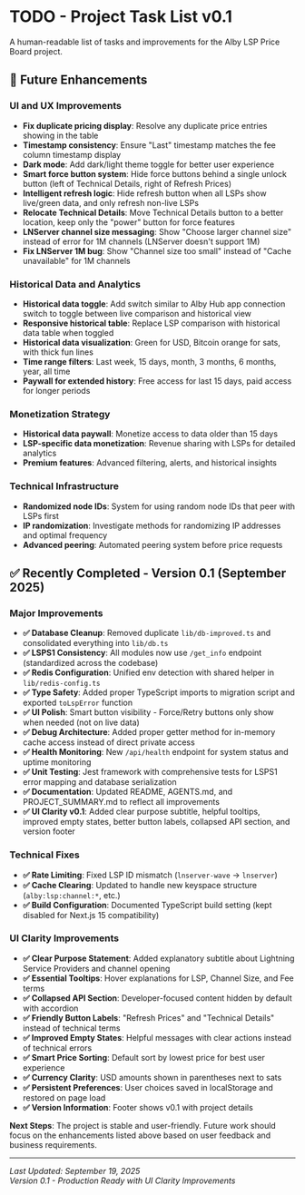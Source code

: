 # TODO - Project Task List v0.1

A human-readable list of tasks and improvements for the Alby LSP Price Board project.

## 🎯 Future Enhancements

### UI and UX Improvements
- **Fix duplicate pricing display**: Resolve any duplicate price entries showing in the table
- **Timestamp consistency**: Ensure "Last" timestamp matches the fee column timestamp display
- **Dark mode**: Add dark/light theme toggle for better user experience
- **Smart force button system**: Hide force buttons behind a single unlock button (left of Technical Details, right of Refresh Prices)
- **Intelligent refresh logic**: Hide refresh button when all LSPs show live/green data, and only refresh non-live LSPs
- **Relocate Technical Details**: Move Technical Details button to a better location, keep only the "power" button for force features
- **LNServer channel size messaging**: Show "Choose larger channel size" instead of error for 1M channels (LNServer doesn't support 1M)
- **Fix LNServer 1M bug**: Show "Channel size too small" instead of "Cache unavailable" for 1M channels

### Historical Data and Analytics
- **Historical data toggle**: Add switch similar to Alby Hub app connection switch to toggle between live comparison and historical view
- **Responsive historical table**: Replace LSP comparison with historical data table when toggled
- **Historical data visualization**: Green for USD, Bitcoin orange for sats, with thick fun lines
- **Time range filters**: Last week, 15 days, month, 3 months, 6 months, year, all time
- **Paywall for extended history**: Free access for last 15 days, paid access for longer periods

### Monetization Strategy
- **Historical data paywall**: Monetize access to data older than 15 days
- **LSP-specific data monetization**: Revenue sharing with LSPs for detailed analytics
- **Premium features**: Advanced filtering, alerts, and historical insights

### Technical Infrastructure
- **Randomized node IDs**: System for using random node IDs that peer with LSPs first
- **IP randomization**: Investigate methods for randomizing IP addresses and optimal frequency
- **Advanced peering**: Automated peering system before price requests

## ✅ Recently Completed - Version 0.1 (September 2025)

### Major Improvements
- **✅ Database Cleanup**: Removed duplicate `lib/db-improved.ts` and consolidated everything into `lib/db.ts`
- **✅ LSPS1 Consistency**: All modules now use `/get_info` endpoint (standardized across the codebase)
- **✅ Redis Configuration**: Unified env detection with shared helper in `lib/redis-config.ts`
- **✅ Type Safety**: Added proper TypeScript imports to migration script and exported `toLspError` function
- **✅ UI Polish**: Smart button visibility - Force/Retry buttons only show when needed (not on live data)
- **✅ Debug Architecture**: Added proper getter method for in-memory cache access instead of direct private access
- **✅ Health Monitoring**: New `/api/health` endpoint for system status and uptime monitoring
- **✅ Unit Testing**: Jest framework with comprehensive tests for LSPS1 error mapping and database serialization
- **✅ Documentation**: Updated README, AGENTS.md, and PROJECT_SUMMARY.md to reflect all improvements
- **✅ UI Clarity v0.1**: Added clear purpose subtitle, helpful tooltips, improved empty states, better button labels, collapsed API section, and version footer

### Technical Fixes
- **✅ Rate Limiting**: Fixed LSP ID mismatch (`lnserver-wave` → `lnserver`)
- **✅ Cache Clearing**: Updated to handle new keyspace structure (`alby:lsp:channel:*`, etc.)
- **✅ Build Configuration**: Documented TypeScript build setting (kept disabled for Next.js 15 compatibility)

### UI Clarity Improvements
- **✅ Clear Purpose Statement**: Added explanatory subtitle about Lightning Service Providers and channel opening
- **✅ Essential Tooltips**: Hover explanations for LSP, Channel Size, and Fee terms
- **✅ Collapsed API Section**: Developer-focused content hidden by default with accordion
- **✅ Friendly Button Labels**: "Refresh Prices" and "Technical Details" instead of technical terms
- **✅ Improved Empty States**: Helpful messages with clear actions instead of technical errors
- **✅ Smart Price Sorting**: Default sort by lowest price for best user experience
- **✅ Currency Clarity**: USD amounts shown in parentheses next to sats
- **✅ Persistent Preferences**: User choices saved in localStorage and restored on page load
- **✅ Version Information**: Footer shows v0.1 with project details

**Next Steps**: The project is stable and user-friendly. Future work should focus on the enhancements listed above based on user feedback and business requirements.

---

*Last Updated: September 19, 2025*  
*Version 0.1 - Production Ready with UI Clarity Improvements*
